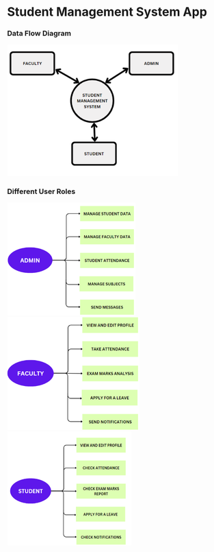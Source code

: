 <h1>Student Management System App</h1>

<h3>Data Flow Diagram</h3>
<img src="https://github.com/Sureshhere/student-management-system-app/blob/main/previews/DataFlowDiagram.png" width=400 alt="data flow diagram">

<h3>Different User Roles</h3>
<div stlyle="display:flex;">
  
<img src="https://github.com/Sureshhere/student-management-system-app/blob/main/previews/adminRoles.png" width=300 alt="data flow diagram">

<img src="https://github.com/Sureshhere/student-management-system-app/blob/main/previews/facultyRoles.png" width=310 alt="data flow diagram">

<img src="https://github.com/Sureshhere/student-management-system-app/blob/main/previews/studentRoles.png" width=290 alt="data flow diagram">



</div>
